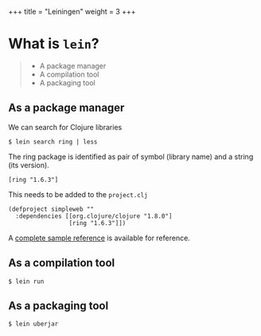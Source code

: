 +++
title = "Leiningen"
weight = 3
+++

# What is `lein`?

> - A package manager
> - A compilation tool
> - A packaging tool

## As a package manager

We can search for Clojure libraries

```
$ lein search ring | less
```

The ring package is identified as pair of symbol (library name)
and a string (its version).

```
[ring "1.6.3"]
```

This needs to be added to the `project.clj`

```
(defproject simpleweb ""
  :dependencies [[org.clojure/clojure "1.8.0"]
                 [ring "1.6.3"]])
```

A [complete sample reference](https://github.com/technomancy/leiningen/blob/stable/sample.project.clj) is available for reference.

## As a compilation tool

```
$ lein run
```

## As a packaging tool

```
$ lein uberjar
```